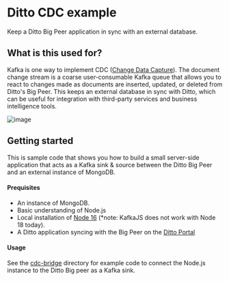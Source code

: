 # Ditto CDC example

Keep a Ditto Big Peer application in sync with an external database.

## What is this used for?

Kafka is one way to implement CDC ([Change Data Capture](https://en.wikipedia.org/wiki/Change_data_capture)). The document change stream is a coarse user-consumable Kafka queue that allows you to react to changes made as documents are inserted, updated, or deleted from Ditto's Big Peer. This keeps an external database in sync with Ditto, which can be useful for integration with third-party services and business intelligence tools.

![image](https://user-images.githubusercontent.com/633012/211429728-75f83e47-d9ed-4ab6-91f6-80e3f05b07d6.png)

## Getting started

This is sample code that shows you how to build a small server-side application that acts as a Kafka sink & source between the Ditto Big Peer and an external instance of MongoDB.

#### Prequisites

* An instance of MongoDB.
* Basic understanding of Node.js
* Local installation of [Node 16](https://nodejs.org/en/) (*note: KafkaJS does not work with Node 18 today).
* A Ditto application syncing with the Big Peer on the [Ditto Portal](https://portal.ditto.live/)

#### Usage

See the [cdc-bridge](cdc-bridge) directory for example code to connect the Node.js instance to the Ditto Big peer as a Kafka sink.

